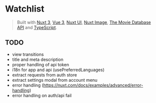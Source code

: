# Watchlist

> Built with [Nuxt 3](https://github.com/nuxt/nuxt), [Vue 3](https://github.com/vuejs/core), [Nuxt UI](https://github.com/nuxt/ui), [Nuxt Image](https://github.com/nuxt/image), [The Movie Database API](https://www.themoviedb.org/documentation/api) and [TypeScript](https://github.com/microsoft/TypeScript).

## TODO

- view transitions
- title and meta description
- proper handling of api token
- i18n for app and api (usePreferredLanguages)
- extract requests from auth store
- extract settings modal from account menu
- error handling (https://nuxt.com/docs/examples/advanced/error-handling)
- error handling on auth/api fail

